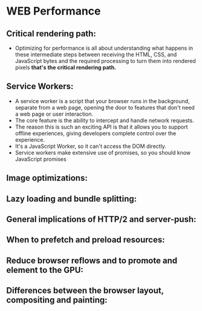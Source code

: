 # WEB Performance
## Critical rendering path:
* Optimizing for performance is all about understanding what happens in these intermediate steps between receiving the HTML, CSS, and JavaScript bytes and the required processing to turn them into rendered pixels **that's the critical rendering path.**
## Service Workers:
* A service worker is a script that your browser runs in the background, separate from a web page, opening the door to features that don't need a web page or user interaction. 
* The core feature is the ability to intercept and handle network requests.
* The reason this is such an exciting API is that it allows you to support offline experiences, giving developers complete control over the experience.
* It's a JavaScript Worker, so it can't access the DOM directly.
* Service workers make extensive use of promises, so you should know JavaScript promises
## Image optimizations:
## Lazy loading and bundle splitting:
## General implications of HTTP/2 and server-push:
## When to prefetch and preload resources:
## Reduce browser reflows and to promote and element to the GPU:
## Differences between the browser layout, compositing and painting:
